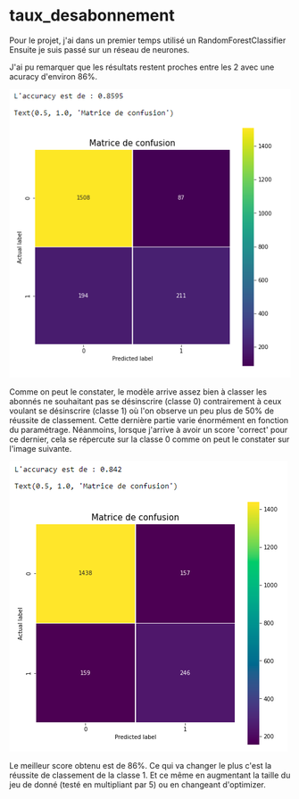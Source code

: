 # taux_desabonnement

Pour le projet, j'ai dans un premier temps utilisé un RandomForestClassifier
Ensuite je suis passé sur un réseau de neurones. 

J'ai pu remarquer que les résultats restent proches entre les 2 avec une acuracy d'environ 86%.

![adam2.PNG](adam2.PNG) 

Comme on peut le constater, le modèle arrive assez bien à classer les abonnés ne souhaitant pas se désinscrire (classe 0) contrairement à ceux voulant se désinscrire (classe 1) où l'on observe un peu plus de 50% de réussite de classement. 
Cette dernière partie varie énormément en fonction du paramétrage. Néanmoins, lorsque j'arrive à avoir un score 'correct' pour ce dernier, cela se répercute sur la classe 0 comme on peut le constater sur l'image suivante. 

![rmsprop.PNG](rmsprop.PNG) 

Le meilleur score obtenu est de 86%. Ce qui va changer le plus c'est la réussite de classement de la classe 1. Et ce même en augmentant la taille du jeu de donné (testé en multipliant par 5) ou en changeant d'optimizer.
